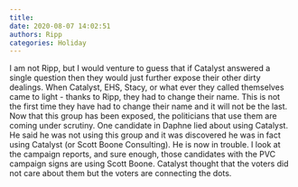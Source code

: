 ```yaml
---
title: 
date: 2020-08-07 14:02:51
authors: Ripp
categories: Holiday
---
```


 I am not Ripp, but I would venture to guess that if Catalyst answered a single question then they would just further expose their other dirty dealings.
When Catalyst, EHS, Stacy, or what ever they called themselves came to light - thanks to Ripp, they had to change their name.  This is not the first time they have had to change their name and it will not be the last.
Now that this group has been exposed, the politicians that use them are coming under scrutiny.  One candidate in Daphne lied about using Catalyst.  He said he was not using this group and it was discovered he was in fact using Catalyst (or Scott Boone Consulting).  He is now in trouble.
I look at the campaign reports, and sure enough, those candidates with the PVC campaign signs are using Scott Boone.
Catalyst thought that the voters did not care about them but the voters are connecting the dots.
